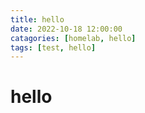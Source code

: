 ```yaml
---
title: hello
date: 2022-10-18 12:00:00
catagories: [homelab, hello]
tags: [test, hello]
---
```


# hello